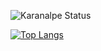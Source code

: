 ![Karanalpe Status](https://github-readme-stats.vercel.app/api?username=digoofr&theme=gruvbox&show_icons=true)

[![Top Langs](https://github-readme-stats.vercel.app/api/top-langs/?username=digoofr&theme=gruvbox&layout=compact)](https://github.com/digoofr/github-readme-stats)
